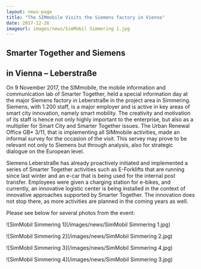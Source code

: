 ```yaml
---
layout: news-page
title: "The SIMmobile Visits the Siemens factory in Vienna"
date: 2017-12-26
imageurl: images/news/SimMobil Simmering 1.jpg
---
```


<div class="multiline">
<h2><span class="ornament-news">Smarter Together and Siemens</span></h2>
<h2><span class="ornament-news">in Vienna – Leberstraße</span></h2>
</div>

On 9 November 2017, the SIMmobile, the mobile information and communication lab of Smarter Together, held a special information day at the major Siemens factory in Leberstraße in the project area in Simmering. Siemens, with 1.200 staff, is a major employer and is active in key areas of smart city innovation, namely smart mobility. The creativity and motivation of its staff is hence not only highly important to the enterprise, but also as a multiplier for Smart City and Smarter Together issues. The Urban Renewal Office GB* 3/11, that is implementing all SIMmobile activities, made an informal survey for the occasion of the visit. This servey may prove to be relevant not only to Siemens but through analysis, also for strategic dialogue on the European level.

Siemens Leberstraße has already proactively initiated and implemented a series of Smarter Together activities such as E-Forklifts that are running since last winter and an e-car that is being used for the internal post transfer. Employees were given a charging station for e-bikes, and currently, an innovative logistic center is being installed in the context of innovative approaches supported by Smarter Together. The innovation does not stop there, as more activities are planned in the coming years as well.

Please see below for several photos from the event:

![SimMobil Simmering 1](/images/news/SimMobil Simmering 1.jpg)

![SimMobil Simmering 2](/images/news/SimMobil Simmering 2.jpg)

![SimMobil Simmering 3](/images/news/SimMobil Simmering 4.jpg)

![SimMobil Simmering 4](/images/news/SimMobil Simmering 3.jpg)
